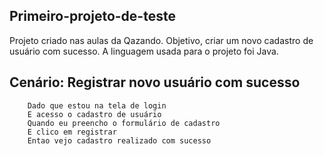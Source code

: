 ## Primeiro-projeto-de-teste 

Projeto criado nas aulas da Qazando.
Objetivo, criar um novo cadastro de usuário com sucesso.
A  linguagem usada para o projeto foi Java.


##      Cenário: Registrar novo usuário com sucesso
        Dado que estou na tela de login
        E acesso o cadastro de usuário
        Quando eu preencho o formulário de cadastro
        E clico em registrar
        Entao vejo cadastro realizado com sucesso

